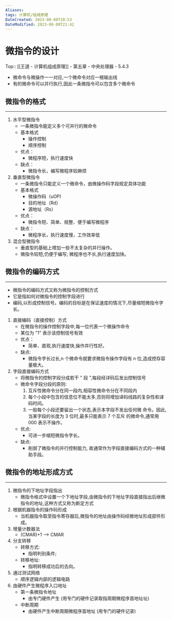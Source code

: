 ```yaml
---
Aliases: 
tags: 计算机/组成原理 
DateCreated: 2023-08-08T20:53
DateModified: 2023-08-08T21:42
---
```

# 微指令的设计

Top:: [[王道 - 计算机组成原理]] - 第五章 - 中央处理器 - 5.4.3

- 微命令与微操作一一对应,一个微命令对应一根输出线
- 有的微命令可以并行执行,因此一条微指令可以包含多个微命令

## 微指令的格式
---
1. 水平型微指令
	- 一条微指令能定义多个可并行的微命令
	- 基本格式
		- 操作控制
		- 顺序控制
	- 优点：
		- 微程序短，执行速度快
	- 缺点：
		- 微指令长，编写微程序较麻烦
2. 垂直型微指令
	- 一条微指令只能定义一个微命令，由微操作码字段规定具体功能
	- 基本格式
		- 微操作码（uOP)
		- 目的地址（Rd）
		- 源地址（Rs）
	- 优点：
		- 微指令短、简单、规整、便于编写微程序
	- 缺点：
		- 微程序长，执行速度慢，工作效率低
3. 混合型微指令
	- 垂直型的基础上增加一些不太复杂的并行操作。
	- 微指令较短,仍便于编写; 微程序也不长,执行速度加快。

## 微指令的编码方式
---
- 微指令的编码方式又称为微指令的控制方式
- 它是指如何对微指令的控制字段进行
- 编码,以形成控制信号。编码的目标是在保证速度的情况下,尽量缩短微指令字长。

1. 直接编码（直接控制）方式
	- 在微指令的操作控制字段中,每一位代表一个微操作命令
	- 某位为 "1" 表示该控制信号有效
	- 优点：
		- 简单、直观,执行速度快,操作并行性好。
	- 缺点:
		- 微指令字长过长,n 个微命令就要求微指令操作字段有 n 位,造成控存容量极大。
2. 字段直接编码方式
	- 将微指令的控制字段分成若干 " 段 ",每段经详码后发出控制信号
	- 微命令字段分段的原则:
		1. 互斥性微命令分在同一段内,相容性微命令分在不同段内
		2. 每个小段中包含的信息位不能太多,否则将增加译码线路的复杂性和译码时间。
		3. 一般每个小段还要留出一个状态,表示本字段不发出任何微 命令。因此,当某字段的长度为 3 位时,最多只能表示 7 个互斥 的微命令,通常用 000 表示不操作。
	- 优点:
		- 可进一步缩短微指令字长。
	- 缺点:
		- 削弱了微指令的并行控制能力, 故通常作为字段直接编码方式的一种辅助手段。
  
## 微指令的地址形成方式
---
1. 微指令的下地址字段指出
	- 微指令格式中设置一个下地址字段,由微指令的下地址字段直接指出后继微指令的地址,这种方式又称为断定方式
2. 根据机器指令的操作码形成
	- 当机器指令取至指令寄存器后,微指令的地址由操作码经微地址形成部件形成。
3. 增量计数器法
	- (CMAR)+1 --> CMAR
4. 分支转移
	- 转移方式:
		- 指明判别条件;
	- 转移地址:
		- 指明转移成功后的去向。
5. 通过测试网络
	- 顺序逻辑内部的逻辑电路
6. 由硬件产生微程序入口地址
	- 第一条微指令地址
		- 由专门硬件产生 (用专门的硬件记录取指周期微程序首地址址)
	- 中断周期
		- 由硬件产生中断周期微程序首地址 (用专门的硬件记录)

